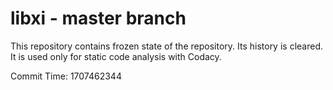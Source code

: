 # libxi - master branch

This repository contains frozen state of the repository.
Its history is cleared. It is used only for static code
analysis with Codacy.

Commit Time: 1707462344